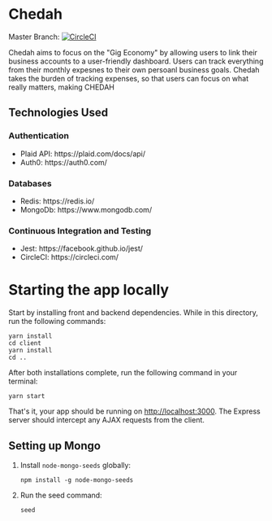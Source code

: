 <h1>Chedah</h1>

Master Branch: [![CircleCI](https://circleci.com/gh/jamesmart77/chedah.svg?style=svg)](https://circleci.com/gh/jamesmart77/chedah)

<p>Chedah aims to focus on the "Gig Economy" by allowing users to link their business accounts to a user-friendly dashboard. Users can track everything from their monthly expesnes to their own persoanl business goals. Chedah takes the burden of tracking expenses, so that users can focus on what really matters, making CHEDAH</p>

<h2>Technologies Used</h2>
    <h3>Authentication</h3>
    <ul>
        <li>Plaid API: https://plaid.com/docs/api/</li>
        <li>Auth0: https://auth0.com/</li>
    </ul>
    <h3>Databases</h3>
    <ul>
        <li>Redis: https://redis.io/</li>
        <li>MongoDb: https://www.mongodb.com/</li>
    </ul>
        <h3>Continuous Integration and Testing</h3>
        <ul>
             <li>Jest: https://facebook.github.io/jest/</li>
             <li>CircleCI: https://circleci.com/</li>
        </ul>
     
<h1>Starting the app locally</h1>

<p>Start by installing front and backend dependencies. While in this directory, run the following commands:<p>

```
yarn install
cd client
yarn install
cd ..
```

After both installations complete, run the following command in your terminal:

```
yarn start
```

That's it, your app should be running on <http://localhost:3000>. The Express server should intercept any AJAX requests from the client.

## Setting up Mongo


1. Install `node-mongo-seeds` globally:

    ```
    npm install -g node-mongo-seeds
    ```

2. Run the seed command:

    ```
    seed
    ```
